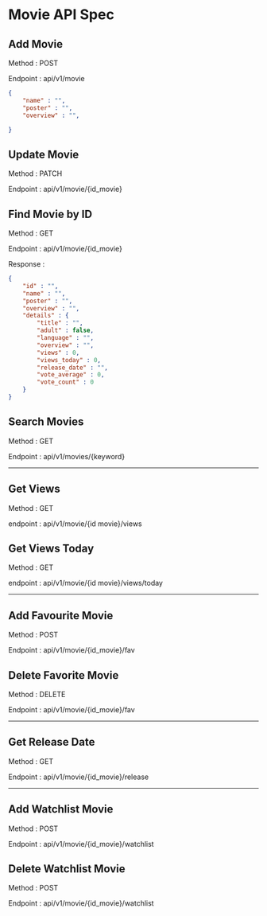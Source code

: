 # Movie API Spec

## Add Movie
Method : POST

Endpoint : api/v1/movie

```json
{
    "name" : "",
    "poster" : "",
    "overview" : "",

}
```

## Update Movie
Method : PATCH

Endpoint : api/v1/movie/{id_movie}



## Find Movie by ID
Method : GET

Endpoint : api/v1/movie/{id_movie}

Response : 
```json
{
    "id" : "",
    "name" : "",
    "poster" : "",
    "overview" : "",
    "details" : {
        "title" : "",
        "adult" : false,
        "language" : "",
        "overview" : "",
        "views" : 0,
        "views_today" : 0, 
        "release_date" : "",
        "vote_average" : 0,
        "vote_count" : 0
    }    
}
```



## Search Movies
Method : GET

Endpoint : api/v1/movies/{keyword}



------------------------------------------------

## Get Views
Method : GET

endpoint : api/v1/movie/{id movie}/views

## Get Views Today
Method : GET

endpoint : api/v1/movie/{id movie}/views/today


------------------------------------------------
## Add Favourite Movie
Method : POST

Endpoint : api/v1/movie/{id_movie}/fav


## Delete Favorite Movie 
Method : DELETE

Endpoint : api/v1/movie/{id_movie}/fav


-----------------------------------------------
## Get Release Date
Method : GET

Endpoint : api/v1/movie/{id_movie}/release



----------------------------------------------
## Add Watchlist Movie
Method : POST

Endpoint : api/v1/movie/{id_movie}/watchlist

## Delete Watchlist Movie
Method : POST

Endpoint : api/v1/movie/{id_movie}/watchlist
